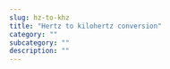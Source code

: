 ```yaml
---
slug: hz-to-khz
title: "Hertz to kilohertz conversion"
category: ""
subcategory: ""
description: ""
---
```


